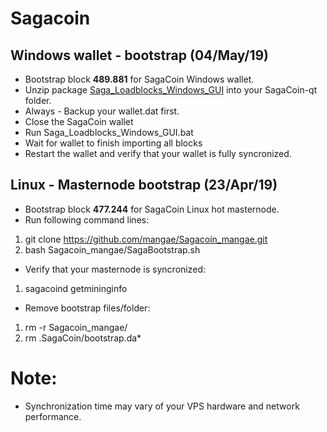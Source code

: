 # Sagacoin
## Windows wallet - bootstrap (04/May/19)
- Bootstrap block **489.881** for SagaCoin Windows wallet.
- Unzip package [Saga_Loadblocks_Windows_GUI](https://drive.google.com/file/d/1LTf3djxxM0sWJLlpGEPUmYJpAH0yW1Oy/view?usp=sharing) into your SagaCoin-qt folder.
- Always - Backup your wallet.dat first.
- Close the SagaCoin wallet
- Run Saga_Loadblocks_Windows_GUI.bat
- Wait for wallet to finish importing all blocks
- Restart the wallet and verify that your wallet is fully syncronized.

## Linux - Masternode bootstrap (23/Apr/19)
- Bootstrap block **477.244** for SagaCoin Linux hot masternode.
- Run following command lines:
1. git clone https://github.com/mangae/Sagacoin_mangae.git
2. bash Sagacoin_mangae/SagaBootstrap.sh
- Verify that your masternode is syncronized:
1. sagacoind getmininginfo
- Remove bootstrap files/folder:
1. rm -r Sagacoin_mangae/
2. rm .SagaCoin/bootstrap.da*

# Note:
- Synchronization time may vary of your VPS hardware and network performance.
